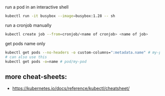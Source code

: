 run a pod in an interactive shell
```bash
kubectl run -it busybox --image=busybox:1.28 -- sh
```

run a cronjob manually
```bash
kubectl create job --from=cronjob/<name of cronjob> <name of job>
```

get pods name only
```bash
kubectl get pods --no-headers -o custom-columns=":metadata.name" # my-pod
# can also use this
kubectl get pods -o=name # pod/my-pod
```

## more cheat-sheets:
- https://kubernetes.io/docs/reference/kubectl/cheatsheet/